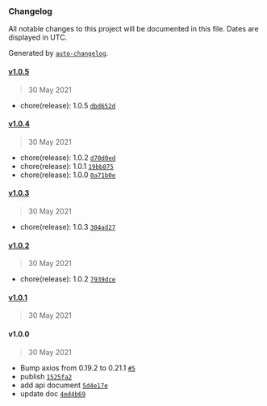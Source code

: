 ### Changelog

All notable changes to this project will be documented in this file. Dates are displayed in UTC.

Generated by [`auto-changelog`](https://github.com/CookPete/auto-changelog).

#### [v1.0.5](https://github.com/youLookLikeDelicious/blog1997-api/compare/v1.0.4...v1.0.5)

> 30 May 2021

- chore(release): 1.0.5 [`dbd652d`](https://github.com/youLookLikeDelicious/blog1997-api/commit/dbd652d5a6382b1f0485ec3b75933d08ef1408eb)

#### [v1.0.4](https://github.com/youLookLikeDelicious/blog1997-api/compare/v1.0.3...v1.0.4)

> 30 May 2021

- chore(release): 1.0.2 [`d70d0ed`](https://github.com/youLookLikeDelicious/blog1997-api/commit/d70d0edb2c4fc591d31d37d681e0d11d450d508f)
- chore(release): 1.0.1 [`19bb875`](https://github.com/youLookLikeDelicious/blog1997-api/commit/19bb875b04ccbe107d2b704ad285364e994f990e)
- chore(release): 1.0.0 [`0a71b0e`](https://github.com/youLookLikeDelicious/blog1997-api/commit/0a71b0e3689ecbeea5c21a095879a9bdf1d88a53)

#### [v1.0.3](https://github.com/youLookLikeDelicious/blog1997-api/compare/v1.0.2...v1.0.3)

> 30 May 2021

- chore(release): 1.0.3 [`304ad27`](https://github.com/youLookLikeDelicious/blog1997-api/commit/304ad27f8016d1e052f69b94582d3a61043613c4)

#### [v1.0.2](https://github.com/youLookLikeDelicious/blog1997-api/compare/v1.0.1...v1.0.2)

> 30 May 2021

- chore(release): 1.0.2 [`7939dce`](https://github.com/youLookLikeDelicious/blog1997-api/commit/7939dce6441ac1a8ad868ad4b168038178724f5c)

#### [v1.0.1](https://github.com/youLookLikeDelicious/blog1997-api/compare/v1.0.0...v1.0.1)

> 30 May 2021

#### v1.0.0

> 30 May 2021

- Bump axios from 0.19.2 to 0.21.1 [`#5`](https://github.com/youLookLikeDelicious/blog1997-api/pull/5)
- publish [`1525fa2`](https://github.com/youLookLikeDelicious/blog1997-api/commit/1525fa204510b434b1d0b6b83b2bdc5cc6acb7e4)
- add api document [`5d4e17e`](https://github.com/youLookLikeDelicious/blog1997-api/commit/5d4e17ec11b52b695985409f9432b11a6c0a64f1)
- update doc [`4ed4b69`](https://github.com/youLookLikeDelicious/blog1997-api/commit/4ed4b69aa31155c0b0a48b7b91009704b46777a7)
